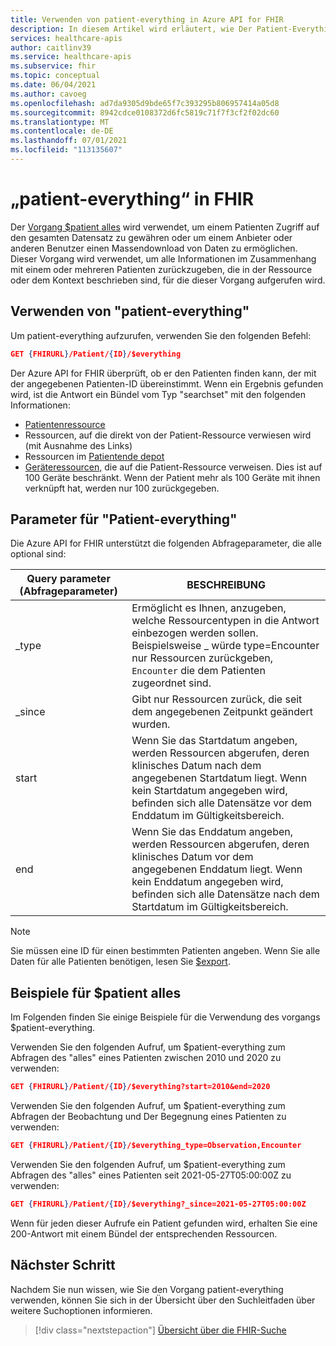 ```yaml
---
title: Verwenden von patient-everything in Azure API for FHIR
description: In diesem Artikel wird erläutert, wie Der Patient-Everything-Vorgang in der Azure API for FHIR
services: healthcare-apis
author: caitlinv39
ms.service: healthcare-apis
ms.subservice: fhir
ms.topic: conceptual
ms.date: 06/04/2021
ms.author: cavoeg
ms.openlocfilehash: ad7da9305d9bde65f7c393295b806957414a05d8
ms.sourcegitcommit: 8942cdce0108372d6fc5819c71f7f3cf2f02dc60
ms.translationtype: MT
ms.contentlocale: de-DE
ms.lasthandoff: 07/01/2021
ms.locfileid: "113135607"
---
```

# <a name="patient-everything-in-fhir"></a>„patient-everything“ in FHIR

Der [Vorgang $patient alles](https://www.hl7.org/fhir/patient-operation-everything.html) wird verwendet, um einem Patienten Zugriff auf den gesamten Datensatz zu gewähren oder um einem Anbieter oder anderen Benutzer einen Massendownload von Daten zu ermöglichen. Dieser Vorgang wird verwendet, um alle Informationen im Zusammenhang mit einem oder mehreren Patienten zurückzugeben, die in der Ressource oder dem Kontext beschrieben sind, für die dieser Vorgang aufgerufen wird.  

## <a name="use-patient-everything"></a>Verwenden von "patient-everything"
Um patient-everything aufzurufen, verwenden Sie den folgenden Befehl:

```json
GET {FHIRURL}/Patient/{ID}/$everything
```
Der Azure API for FHIR überprüft, ob er den Patienten finden kann, der mit der angegebenen Patienten-ID übereinstimmt. Wenn ein Ergebnis gefunden wird, ist die Antwort ein Bündel vom Typ "searchset" mit den folgenden Informationen: 
* [Patientenressource](https://www.hl7.org/fhir/patient.html) 
*  Ressourcen, auf die direkt von der Patient-Ressource verwiesen wird (mit Ausnahme des Links) 
*  Ressourcen im [Patientende depot](https://www.hl7.org/fhir/compartmentdefinition-patient.html)
*  [Geräteressourcen,](https://www.hl7.org/fhir/device.html) die auf die Patient-Ressource verweisen. Dies ist auf 100 Geräte beschränkt. Wenn der Patient mehr als 100 Geräte mit ihnen verknüpft hat, werden nur 100 zurückgegeben. 


## <a name="patient-everything-parameters"></a>Parameter für "Patient-everything"
Die Azure API for FHIR unterstützt die folgenden Abfrageparameter, die alle optional sind:

|Query parameter (Abfrageparameter)        |  BESCHREIBUNG|
|-----------------------|------------|
| \_type | Ermöglicht es Ihnen, anzugeben, welche Ressourcentypen in die Antwort einbezogen werden sollen. Beispielsweise \_ würde type=Encounter nur Ressourcen zurückgeben, `Encounter` die dem Patienten zugeordnet sind. |
| \_since | Gibt nur Ressourcen zurück, die seit dem angegebenen Zeitpunkt geändert wurden. |
| start | Wenn Sie das Startdatum angeben, werden Ressourcen abgerufen, deren klinisches Datum nach dem angegebenen Startdatum liegt. Wenn kein Startdatum angegeben wird, befinden sich alle Datensätze vor dem Enddatum im Gültigkeitsbereich. |
| end | Wenn Sie das Enddatum angeben, werden Ressourcen abgerufen, deren klinisches Datum vor dem angegebenen Enddatum liegt. Wenn kein Enddatum angegeben wird, befinden sich alle Datensätze nach dem Startdatum im Gültigkeitsbereich. |

> [!Note]
> Sie müssen eine ID für einen bestimmten Patienten angeben. Wenn Sie alle Daten für alle Patienten benötigen, lesen Sie [$export](export-data.md). 


## <a name="examples-of-patient-everything"></a>Beispiele für $patient alles 

Im Folgenden finden Sie einige Beispiele für die Verwendung des vorgangs $patient-everything. 

Verwenden Sie den folgenden Aufruf, um $patient-everything zum Abfragen des "alles" eines Patienten zwischen 2010 und 2020 zu verwenden: 

```json
GET {FHIRURL}/Patient/{ID}/$everything?start=2010&end=2020
``` 

Verwenden Sie den folgenden Aufruf, um $patient-everything zum Abfragen der Beobachtung und Der Begegnung eines Patienten zu verwenden: 
```json
GET {FHIRURL}/Patient/{ID}/$everything_type=Observation,Encounter 
```

Verwenden Sie den folgenden Aufruf, um $patient-everything zum Abfragen des "alles" eines Patienten seit 2021-05-27T05:00:00Z zu verwenden: 

```json
GET {FHIRURL}/Patient/{ID}/$everything?_since=2021-05-27T05:00:00Z 
```

Wenn für jeden dieser Aufrufe ein Patient gefunden wird, erhalten Sie eine 200-Antwort mit einem Bündel der entsprechenden Ressourcen.

## <a name="next-step"></a>Nächster Schritt
Nachdem Sie nun wissen, wie Sie den Vorgang patient-everything verwenden, können Sie sich in der Übersicht über den Suchleitfaden über weitere Suchoptionen informieren.

>[!div class="nextstepaction"]
>[Übersicht über die FHIR-Suche](overview-of-search.md)